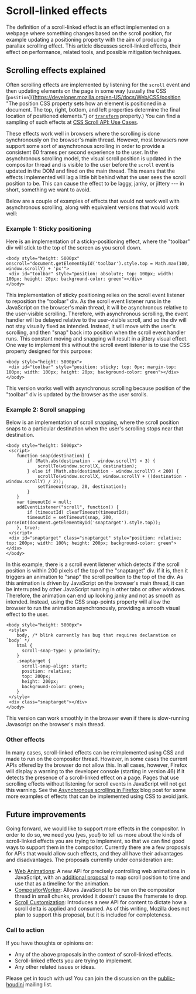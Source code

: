 # Scroll-linked effects

The definition of a scroll-linked effect is an effect implemented on a
webpage where something changes based on the scroll position, for
example updating a positioning property with the aim of producing a
parallax scrolling effect. This article discusses scroll-linked effects,
their effect on performance, related tools, and possible mitigation
techniques.

## Scrolling effects explained

Often scrolling effects are implemented by listening for the `scroll`
event and then updating elements on the page in some way (usually the
CSS
[`position`]((https://developer.mozilla.org/en-US/docs/Web/CSS/position "The position CSS property sets how an element is positioned in a document. The top, right, bottom, and left properties determine the final location of positioned elements.")
or
[`transform`](https://developer.mozilla.org/en-US/docs/Web/CSS/transform "The transform CSS property lets you rotate, scale, skew, or translate an element. It modifies the coordinate space of the CSS visual formatting model.")
property.) You can find a sampling of such effects at [CSS Scroll API:
Use
Cases](https://github.com/RByers/css-houdini-drafts/blob/master/css-scroll-api/UseCases.md).

These effects work well in browsers where the scrolling is done
synchronously on the browser's main thread. However, most browsers now
support some sort of asynchronous scrolling in order to provide a
consistent 60 frames per second experience to the user. In the
asynchronous scrolling model, the visual scroll position is updated in
the compositor thread and is visible to the user before the `scroll`
event is updated in the DOM and fired on the main thread. This means
that the effects implemented will lag a little bit behind what the user
sees the scroll position to be. This can cause the effect to be laggy,
janky, or jittery --- in short, something we want to avoid.

Below are a couple of examples of effects that would not work well with
asynchronous scrolling, along with equivalent versions that would work
well:

### Example 1: Sticky positioning

Here is an implementation of a sticky-positioning effect, where the
\"toolbar\" div will stick to the top of the screen as you scroll down.

``` {.brush: .html}
<body style="height: 5000px" onscroll="document.getElementById('toolbar').style.top = Math.max(100, window.scrollY) + 'px'">
 <div id="toolbar" style="position: absolute; top: 100px; width: 100px; height: 20px; background-color: green"></div>
</body>
```

This implementation of sticky positioning relies on the scroll event
listener to reposition the "toolbar" div. As the scroll event listener
runs in the JavaScript on the browser's main thread, it will be
asynchronous relative to the user-visible scrolling. Therefore, with
asynchronous scrolling, the event handler will be delayed relative to
the user-visible scroll, and so the div will not stay visually fixed as
intended. Instead, it will move with the user's scrolling, and then
\"snap\" back into position when the scroll event handler runs. This
constant moving and snapping will result in a jittery visual effect. One
way to implement this without the scroll event listener is to use the
CSS property designed for this purpose:

``` {.brush: .html}
<body style="height: 5000px">
 <div id="toolbar" style="position: sticky; top: 0px; margin-top: 100px; width: 100px; height: 20px; background-color: green"></div>
</body>
```

This version works well with asynchronous scrolling because position of
the \"toolbar\" div is updated by the browser as the user scrolls.

### Example 2: Scroll snapping

Below is an implementation of scroll snapping, where the scroll position
snaps to a particular destination when the user's scrolling stops near
that destination.

``` {.brush: .html}
<body style="height: 5000px">
 <script>
    function snap(destination) {
        if (Math.abs(destination - window.scrollY) < 3) {
            scrollTo(window.scrollX, destination);
        } else if (Math.abs(destination - window.scrollY) < 200) {
            scrollTo(window.scrollX, window.scrollY + ((destination - window.scrollY) / 2));
            setTimeout(snap, 20, destination);
        }
    }
    var timeoutId = null;
    addEventListener("scroll", function() {
        if (timeoutId) clearTimeout(timeoutId);
        timeoutId = setTimeout(snap, 200, parseInt(document.getElementById('snaptarget').style.top));
    }, true);
 </script>
 <div id="snaptarget" class="snaptarget" style="position: relative; top: 200px; width: 100%; height: 200px; background-color: green"></div>
</body>
```

In this example, there is a scroll event listener which detects if the
scroll position is within 200 pixels of the top of the \"snaptarget\"
div. If it is, then it triggers an animation to \"snap\" the scroll
position to the top of the div. As this animation is driven by
JavaScript on the browser's main thread, it can be interrupted by other
JavaScript running in other tabs or other windows. Therefore, the
animation can end up looking janky and not as smooth as intended.
Instead, using the CSS snap-points property will allow the browser to
run the animation asynchronously, providing a smooth visual effect to
the user.

``` {.brush: .html}
<body style="height: 5000px">
 <style>
    body, /* blink currently has bug that requires declaration on `body` */
    html {
      scroll-snap-type: y proximity;
    }
    .snaptarget {
      scroll-snap-align: start;
      position: relative;
      top: 200px;
      height: 200px;
      background-color: green;
    }
 </style>
 <div class="snaptarget"></div>
</body>
```

This version can work smoothly in the browser even if there is
slow-running Javascript on the browser's main thread.

### Other effects

In many cases, scroll-linked effects can be reimplemented using CSS and
made to run on the compositor thread. However, in some cases the current
APIs offered by the browser do not allow this. In all cases, however,
Firefox will display a warning to the developer console (starting in
version 46) if it detects the presence of a scroll-linked effect on a
page. Pages that use scrolling effects without listening for scroll
events in JavaScript will not get this warning. See the [Asynchronous
scrolling in Firefox](https://staktrace.com/spout/entry.php?id=834) blog
post for some more examples of effects that can be implemented using CSS
to avoid jank.

## Future improvements

Going forward, we would like to support more effects in the compositor.
In order to do so, we need you (yes, you!) to tell us more about the
kinds of scroll-linked effects you are trying to implement, so that we
can find good ways to support them in the compositor. Currently there
are a few proposals for APIs that would allow such effects, and they all
have their advantages and disadvantages. The proposals currently under
consideration are:

-   [Web Animations](https://w3c.github.io/web-animations/): A new API
    for precisely controlling web animations in JavaScript, with an
    [additional
    proposal](https://wiki.mozilla.org/Platform/Layout/Extended_Timelines)
    to map scroll position to time and use that as a timeline for the
    animation.
-   [CompositorWorker](https://docs.google.com/document/d/18GGuTRGnafai17PDWjCHHAvFRsCfYUDYsi720sVPkws/edit?pli=1#heading=h.iy9r1phg1ux4):
    Allows JavaScript to be run on the compositor thread in small
    chunks, provided it doesn't cause the framerate to drop.
-   [Scroll
    Customization](https://docs.google.com/document/d/1VnvAqeWFG9JFZfgG5evBqrLGDZYRE5w6G5jEDORekPY/edit?pli=1):
    Introduces a new API for content to dictate how a scroll delta is
    applied and consumed. As of this writing, Mozilla does not plan to
    support this proposal, but it is included for completeness.

### Call to action

If you have thoughts or opinions on:

-   Any of the above proposals in the context of scroll-linked effects.
-   Scroll-linked effects you are trying to implement.
-   Any other related issues or ideas.

Please get in touch with us! You can join the discussion on the
[public-houdini](https://lists.w3.org/Archives/Public/public-houdini/)
mailing list.
